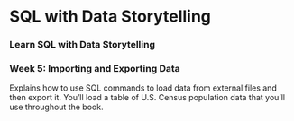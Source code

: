 # SQL with Data Storytelling
### Learn SQL with Data Storytelling

### Week 5: Importing and Exporting Data

Explains how to use SQL commands to load data from external files and then export it. You’ll load a table of U.S. Census population data that you’ll use throughout the book.
